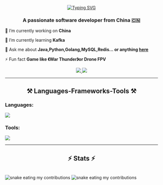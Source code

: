 
<div align="center">
<a href="https://git.io/typing-svg"><img src="https://readme-typing-svg.herokuapp.com?font=Fira+Code&size=35&pause=1000&color=8487FF&vCenter=true&width=435&lines=Hello+My+friend;Welcome+to+My+Github" alt="Typing SVG" /></a>
</div>
<h3 align="center">A passionate software developer from China  🇨🇳</h3>
<div>

 🔭 I’m currently working on **China**

 🌱 I’m currently learning **Kafka**

 💬 Ask me about **Java,Python,Golang,MySQL,Redis... or anything [here](https://github.com/code2tan/code2tan/issues)**

 ⚡ Fun fact **Game like 《War Thunder》or Drone FPV**
 </div>

<div align="center"> 
  <a href="mailto:495140477@qq.com">
    <img src="https://img.shields.io/badge/Gmail-333333?style=for-the-badge&logo=gmail&logoColor=white" />
  </a>
  <a href="https://www.workingcode.work">
<img src="https://img.shields.io/badge/Blogger-FF5722?style=for-the-badge&logo=blogger&logoColor=white" />
  </a>
</div>
 <hr/>
<h2 align="center">⚒️ Languages-Frameworks-Tools ⚒️</h2>
<div>
    <h3>Languages:</h3>
    <img src="https://skillicons.dev/icons?i=java,python,go&theme=light">
	<h3>Tools:</h3>
	<img src="https://skillicons.dev/icons?i=git,figma,idea&theme=light">
</div>
<hr/>

<h2 align="center">⚡ Stats ⚡</h2>
<br>

<div>
<img alt="snake eating my contributions" src="https://github-readme-stats.vercel.app/api/top-langs/?username=code2tan&hide=HTML" />
<img alt="snake eating my contributions" src="https://github-readme-stats.vercel.app/api?username=code2tan&theme=buefy&show_icons=true" />
</div>
